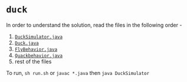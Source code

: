 # `duck`

In order to understand the solution, read the files in the following order - 
1. [`DuckSimulator.java`](./DuckSimulator.java)
2. [`Duck.java`](./Duck.java)
3. [`FlyBehavior.java`](./FlyBehavior.java)
4. [`Quackbehavior.java`](./QuackBehavior.java)
5. rest of the files

To run, `sh run.sh` or `javac *.java` then `java DuckSimulator`
